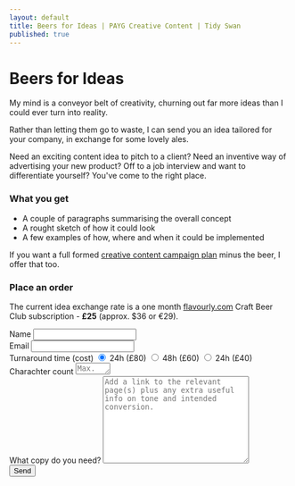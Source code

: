 ```yaml
---
layout: default
title: Beers for Ideas | PAYG Creative Content | Tidy Swan
published: true
---
```


<div id="contact">
  <h1 class="pageTitle">Beers for Ideas</h1>
  <div class="contactContent">
    <p class="intro">My mind is a conveyor belt of creativity, churning out far more ideas than I could ever turn into reality.</p>
    <p>Rather than letting them go to waste, I can send you an idea tailored for your company, in exchange for some lovely ales.</p>
    <p>Need an exciting content idea to pitch to a client? Need an inventive way of advertising your new product? Off to a job interview and want to differentiate yourself? You've come to the right place.</p>
      <h3>What you get</h3>
    <ul>
      <li>A couple of paragraphs summarising the overall concept</li>
      <li>A rought sketch of how it could look</li>
      <li>A few examples of how, where and when it could be implemented</li>
    </ul>   
    <p>If you want a full formed <a href="/creative-content-campaign">creative content campaign plan</a> minus the beer, I offer that too.</p>
  </div>
  <h3>Place an order</h3>
  <p>The current idea exchange rate is a one month <a href="http://flavourly.com/DANNYKZXW">flavourly.com</a> Craft Beer Club subscription - <b>£25</b> (approx. $36 or €29).</p>
  <form action="http://formspree.io/hello@tidyswan.com" method="POST">
    <label for="name">Name</label>
    <input type="text" id="name" name="name" class="full-width"><br>
    <label for="email">Email</label>
    <input type="email" id="email" name="_replyto" class="full-width"><br>
    <label for="turnaround">Turnaround time (cost)</label>
    <input type="radio" name="turnaround" value="24h" checked> 24h (£80)
    <input type="radio" name="turnaround" value="48h"> 48h (£60)
    <input type="radio" name="turnaround" value="72h"> 24h (£40)<br>
    <label for="chr">Charachter count</label>
    <textarea name="chr" id="chr" cols="5" rows="1" class="full-width" placeholder="Max. 100"></textarea><br>
    <label for="message">What copy do you need?</label>
    <textarea name="message" id="message" cols="30" rows="10" class="full-width" placeholder="Add a link to the relevant page(s) plus any extra useful info on tone and intended conversion."></textarea><br>
    <input type="submit" value="Send" class="button">
  </form>
</div>
